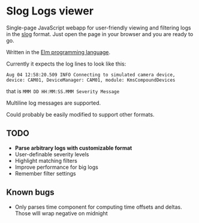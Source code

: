 # Slog Logs viewer

Single-page JavaScript webapp for user-friendly viewing and filtering logs 
in the [slog](https://crates.io/crates/slog) format. 
Just open the page in your browser and you are ready to go.

Written in the [Elm programming language](https://elm-lang.org/).

Currently it expects the log lines to look like this:

`Aug 04 12:58:20.509 INFO Connecting to simulated camera device, device: CAM01, DeviceManager: CAM01, module: KmsCompoundDevices`

that is `MMM DD HH:MM:SS.MMM Severity Message`

Multiline log messages are supported.

Could probably be easily modified to support other formats.

## TODO

 - **Parse arbitrary logs with customizable format**
 - User-definable severity levels
 - Highlight matching filters
 - Improve performance for big logs
 - Remember filter settings

## Known bugs

 - Only parses time component for computing time offsets and deltas. Those wIll wrap negative on midnight
